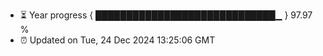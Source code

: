 - ⏳ Year progress { █████████████████████████████▁ } 97.97 %
- ⏰ Updated on Tue, 24 Dec 2024 13:25:06 GMT

